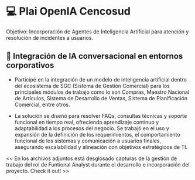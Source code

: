# 💻 Plai OpenIA Cencosud
Objetivo: Incorporación de Agentes de Inteligencia Artificial para atención y resolución de incidentes a usuarios.

## 👥 Integración de IA conversacional en entornos corporativos

- Participé en la integración de un modelo de inteligencia artificial dentro del ecosistema de SGC (Sistema de Gestión Comercial) para los principales módulos de trabajo como lo son Compras, Maestro Nacional de Artículos, Sistema de Desarrollo de Ventas,  Sistema de Planificación Comercial, entre otros.
  
- La solución se diseñó para resolver FAQs, consultas técnicas y soporte funcional en tiempo real, ofreciendo aprendizaje continuo y adaptabilidad a los procesos del negocio. Se trabajó en el uso y expansión de la definición de los requerimientos, el comportamiento funcional de los sistemas y comunicación  a usuarios finales, asegurando escalabilidad y alineación con objetivos estratégicos de TI.

<< En los archivos adjuntos está desglosado capturas de la gestión de trabajo del rol de Funtional Analyst durante el desarrollo e incorporación del proyecto. Check it out! >>
